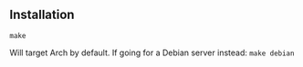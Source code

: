 ## Installation

```
make
```

Will target Arch by default. If going for a Debian server instead: `make debian`
